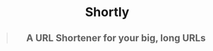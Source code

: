 <h1 align="center"> Shortly </h1>

> <h2 align="center"> A URL Shortener for your big, long URLs </h2>

